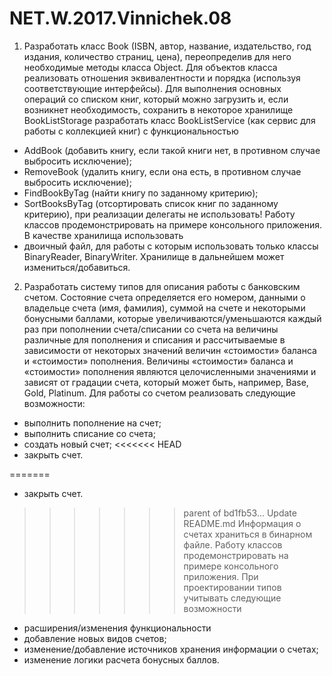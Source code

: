# NET.W.2017.Vinnichek.08

1. Разработать класс Book (ISBN, автор, название, издательство, год издания, количество страниц, цена), 
переопределив для него необходимые методы класса Object. Для объектов класса реализовать 
отношения эквивалентности и порядка (используя соответствующие интерфейсы). 
Для выполнения основных операций со списком книг, который можно загрузить и, если возникнет необходимость, 
сохранить в некоторое хранилище BookListStorage разработать класс BookListService (как сервис для работы с коллекцией книг) 
с функциональностью 
  - AddBook (добавить книгу, если такой книги нет, в противном случае выбросить исключение); 
  - RemoveBook (удалить книгу, если она есть, в противном случае выбросить исключение); 
  - FindBookByTag (найти книгу по заданному критерию); 
  - SortBooksByTag (отсортировать список книг по заданному критерию), при реализации делегаты не использовать!
Работу классов продемонстрировать на примере консольного приложения. 
В качестве хранилища использовать
  - двоичный файл, для работы с которым использовать только классы BinaryReader, BinaryWriter. Хранилище в дальнейшем может измениться/добавиться.

2.  Разработать систему типов для описания работы с банковским счетом. Состояние счета определяется его номером, 
данными о владельце счета (имя, фамилия), суммой на счете и некоторыми бонусными баллами, 
которые увеличиваются/уменьшаются каждый раз при пополнении счета/списании со счета на величины 
различные для пополнения и списания и рассчитываемые в зависимости от некоторых значений 
величин «стоимости» баланса и «стоимости» пополнения. Величины «стоимости» баланса и «стоимости» пополнения являются целочисленными значениями и зависят от градации счета, который может быть, например,  Base, Gold, Platinum.
Для работы со счетом реализовать следующие возможности: 
  - выполнить пополнение на счет;
  - выполнить списание со счета; 
  - создать новый счет; 
<<<<<<< HEAD
  - закрыть счет.

=======
  - закрыть счет. 
>>>>>>> parent of bd1fb53... Update README.md
Информация о счетах храниться в бинарном файле.
Работу классов продемонстрировать на примере консольного приложения. 
При проектировании типов учитывать следующие возможности 
  - расширения/изменения функциональности
  - добавление новых видов счетов;
  - изменение/добавление источников хранения информации о счетах;
  - изменение логики расчета бонусных баллов.
